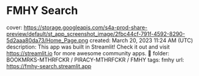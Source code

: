 # FMHY Search

cover: https://storage.googleapis.com/s4a-prod-share-preview/default/st_app_screenshot_image/2fbc44cf-791f-4592-8290-5d2aaa80da73/Home_Page.png
created: March 20, 2023 11:24 AM (UTC)
description: This app was built in Streamlit! Check it out and visit https://streamlit.io for more awesome community apps. 🎈
folder: BOOKMRKS-MTHRFCKR / PIRACY-MTHRFCKR / FMHY
tags: fmhy
url: https://fmhy-search.streamlit.app